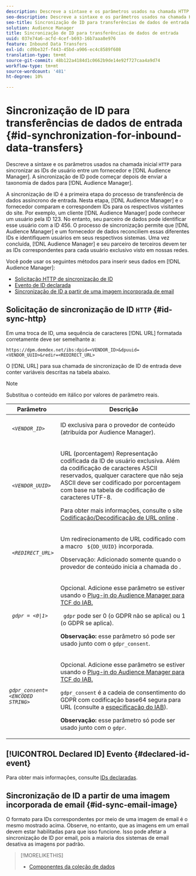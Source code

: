 ```yaml
---
description: Descreve a sintaxe e os parâmetros usados na chamada HTTP inicial para sincronizar as IDs de usuário entre um fornecedor e o Audience Manager. A sincronização de ID pode começar depois de enviar a taxonomia de dados para o Audience Manager.
seo-description: Descreve a sintaxe e os parâmetros usados na chamada HTTP inicial para sincronizar as IDs de usuário entre um fornecedor e o Audience Manager. A sincronização de ID pode começar depois de enviar a taxonomia de dados para o Audience Manager.
seo-title: Sincronização de ID para transferências de dados de entrada
solution: Audience Manager
title: Sincronização de ID para transferências de dados de entrada
uuid: 037e74a6-acfd-4cef-b693-16b7aaa8e976
feature: Inbound Data Transfers
exl-id: cd9be32f-f443-45bd-a906-ec4c8589f608
translation-type: tm+mt
source-git-commit: 48b122a4184d1c0662b9de14e92f727caa4a9d74
workflow-type: tm+mt
source-wordcount: '481'
ht-degree: 10%

---
```


# Sincronização de ID para transferências de dados de entrada {#id-synchronization-for-inbound-data-transfers}

Descreve a sintaxe e os parâmetros usados na chamada inicial `HTTP` para sincronizar as IDs de usuário entre um fornecedor e [!DNL Audience Manager]. A sincronização de ID pode começar depois de enviar a taxonomia de dados para [!DNL Audience Manager].

A sincronização de ID é a primeira etapa do processo de transferência de dados assíncrono de entrada. Nesta etapa, [!DNL Audience Manager] e o fornecedor comparam e correspondem IDs para os respectivos visitantes do site. Por exemplo, um cliente [!DNL Audience Manager] pode conhecer um usuário pela ID 123. No entanto, seu parceiro de dados pode identificar esse usuário com a ID 456. O processo de sincronização permite que [!DNL Audience Manager] e um fornecedor de dados reconciliem essas diferentes IDs e identifiquem usuários em seus respectivos sistemas. Uma vez concluída, [!DNL Audience Manager] e seu parceiro de terceiros devem ter as IDs correspondentes para cada usuário exclusivo visto em nossas redes.

Você pode usar os seguintes métodos para inserir seus dados em [!DNL Audience Manager]:

* [Solicitação HTTP de sincronização de ID](../../../integration/sending-audience-data/batch-data-transfer-explained/id-sync-http.md#id-sync-http)
* [Evento de ID declarada](../../../integration/sending-audience-data/batch-data-transfer-explained/id-sync-http.md#declared-id-event)
* [Sincronização de ID a partir de uma imagem incorporada de email](../../../integration/sending-audience-data/batch-data-transfer-explained/id-sync-http.md#id-sync-email-image)

## Solicitação de sincronização de ID `HTTP` {#id-sync-http}

Em uma troca de ID, uma sequência de caracteres [!DNL URL] formatada corretamente deve ser semelhante a:

```
https://dpm.demdex.net/ibs:dpid=<VENDOR_ID>&dpuuid=<VENDOR_UUID>&redir=<REDIRECT_URL>
```

O [!DNL URL] para sua chamada de sincronização de ID de entrada deve conter variáveis descritas na tabela abaixo.

>[!NOTE]
>
>Substitua o conteúdo em itálico por valores de parâmetro reais.

<table id="table_EB9F4246E2A34ABB8ED06EA458EB186F"> 
 <thead> 
  <tr> 
   <th colname="col1" class="entry"> Parâmetro </th> 
   <th colname="col2" class="entry"> Descrição </th> 
  </tr> 
 </thead>
 <tbody> 
  <tr> 
   <td colname="col1"> <code> <i>&lt;VENDOR_ID&gt;</i> </code> </td> 
   <td colname="col2"> <p>ID exclusiva para o provedor de conteúdo (atribuída por <span class="keyword"> Audience Manager</span>). </p> </td> 
  </tr> 
  <tr> 
   <td colname="col1"> <code> <i>&lt;VENDOR_UUID&gt;</i> </code> </td> 
   <td colname="col2"> <p>URL (porcentagem) Representação codificada da ID de usuário exclusiva. Além da codificação de caracteres ASCII reservados, qualquer caractere que não seja ASCII deve ser codificado por porcentagem com base na tabela de codificação de caracteres UTF-8. </p> <p>Para obter mais informações, consulte o site <a href="https://www.url-encode-decode.com" format="http" scope="external"> Codificação/Decodificação de URL online</a> . </p> </td> 
  </tr> 
  <tr> 
   <td colname="col1"> <code> <i>&lt;REDIRECT_URL&gt;</i> </code> </td> 
   <td colname="col2"> <p>Um redirecionamento de URL codificado com a macro <code> ${DD_UUID}</code> incorporada. </p> <p>Observação:  Adicionado somente quando o provedor de conteúdo inicia a chamada do . </p> </td> 
  </tr> 
  <tr> 
   <td colname="col1"> <code> <i>gdpr = &lt;0|1&gt;</i> </code> </td> 
   <td colname="col2"> <p>Opcional. Adicione esse parâmetro se estiver usando o <a href="../../../overview/data-security-and-privacy/aam-iab-plugin.md">Plug-in do Audience Manager para TCF do IAB.</a></p> <p><code> gdpr</code> pode ser 0 (o GDPR não se aplica) ou 1 (o GDPR se aplica). </p> <p> <b>Observação:</b> esse parâmetro só pode ser usado junto com o  <code>gdpr_consent</code>.</p></td> 
  </tr> 
  <tr> 
   <td colname="col1"> <code><i>gdpr_consent=&lt;ENCODED STRING&gt;</i> </code> </td> 
   <td colname="col2"> <p>Opcional. Adicione esse parâmetro se estiver usando o <a href="../../../overview/data-security-and-privacy/aam-iab-plugin.md">Plug-in do Audience Manager para TCF do IAB.</a></p> <p><code>gdpr_consent</code> é a cadeia de consentimento do GDPR com codificação base64 segura para URL (consulte a <a href="https://github.com/InteractiveAdvertisingBureau/GDPR-Transparency-and-Consent-Framework/blob/master/URL-based%20Consent%20Passing_%20Framework%20Guidance.md#specifications" format="http" scope="external"> especificação do IAB</a>). </p> <p> <b>Observação:</b> esse parâmetro só pode ser usado junto com o  <code>gdpr</code>.</p> </td> 
  </tr> 
 </tbody> 
</table>

## [!UICONTROL Declared ID] Evento {#declared-id-event}

Para obter mais informações, consulte [IDs declaradas](../../../features/declared-ids.md).

## Sincronização de ID a partir de uma imagem incorporada de email {#id-sync-email-image}

O formato para IDs correspondentes por meio de uma imagem de email é o mesmo mostrado acima. Observe, no entanto, que as imagens em um email devem estar habilitadas para que isso funcione. Isso pode afetar a sincronização de ID por email, pois a maioria dos sistemas de email desativa as imagens por padrão.

>[!MORELIKETHIS]
>
>* [Componentes da coleção de dados](../../../reference/system-components/components-data-collection.md)

